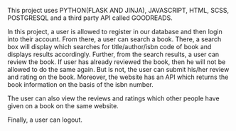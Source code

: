 This project uses PYTHON(FLASK AND JINJA), JAVASCRIPT, HTML, SCSS, POSTGRESQL and a third party API called GOODREADS.

In this project, a user is allowed to register in our database and then login into their account. From there, a user can search a book. There, a search box will display which searches for title/author/isbn code of book and displays results accordingly. Further, from the search results, a user can review the book. If user has already reviewed the book, then he will not be allowed to do the same again. But is not, the user can submit his/her review and rating on the book. Moreover, the website has an API which returns the book information on the basis of the isbn number.

The user can also view the reviews and ratings which other people have given on a book on the same website.

Finally, a user can logout.
